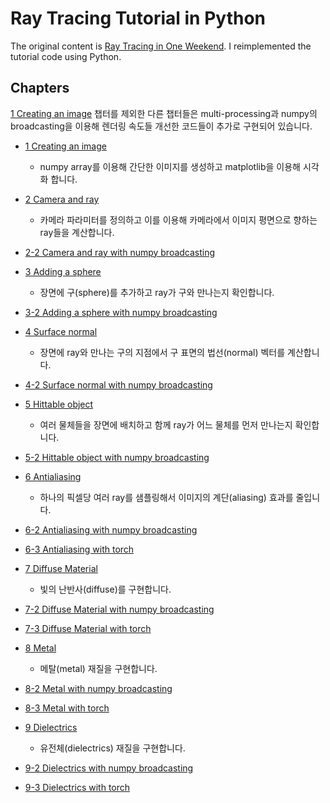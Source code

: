 # Ray Tracing Tutorial in Python

The original content is [Ray Tracing in One Weekend](https://raytracing.github.io/books/RayTracingInOneWeekend.html).
I reimplemented the tutorial code using Python.

## Chapters

[1 Creating an image](./01_creating_an_image.ipynb) 챕터를 제외한 다른 챕터들은 multi-processing과 numpy의 broadcasting을 이용해 렌더링 속도들 개선한 코드들이 추가로 구현되어 있습니다.

* [1 Creating an image](./01_creating_an_image.ipynb)
  * numpy array를 이용해 간단한 이미지를 생성하고 matplotlib을 이용해 시각화 합니다.

* [2 Camera and ray](./02_camera_and_ray_base.ipynb)
  * 카메라 파라미터를 정의하고 이를 이용해 카메라에서 이미지 평면으로 향하는 ray들을 계산합니다.
* [2-2 Camera and ray with numpy broadcasting](./02_camera_and_ray_nb.ipynb)

* [3 Adding a sphere](./03_adding_a_sphere_base.ipynb)
  * 장면에 구(sphere)를 추가하고 ray가 구와 만나는지 확인합니다.
* [3-2 Adding a sphere with numpy broadcasting](./03_adding_a_sphere_nb.ipynb)

* [4 Surface normal](./04_surface_normal_base.ipynb)
  * 장면에 ray와 만나는 구의 지점에서 구 표면의 법선(normal) 벡터를 계산합니다.
* [4-2 Surface normal with numpy broadcasting](./04_surface_normal_nb.ipynb)

* [5 Hittable object](./05_hittable_object_base.ipynb)
  * 여러 물체들을 장면에 배치하고 함께 ray가 어느 물체를 먼저 만나는지 확인합니다.
* [5-2 Hittable object with numpy broadcasting](./05_hittable_object_nb.ipynb)

* [6 Antialiasing](./06_antialiasing_base.ipynb)
  * 하나의 픽셀당 여러 ray를 샘플링해서 이미지의 계단(aliasing) 효과를 줄입니다.
* [6-2 Antialiasing with numpy broadcasting](./06_antialiasing_nb.ipynb)
* [6-3 Antialiasing with torch](./06_antialiasing_torch.ipynb)

* [7 Diffuse Material](./07_diffuse_material_base.ipynb)
  * 빛의 난반사(diffuse)를 구현합니다.
* [7-2 Diffuse Material with numpy broadcasting](./07_diffuse_material_nb.ipynb)
* [7-3 Diffuse Material with torch](./07_diffuse_material_torch.ipynb)

* [8 Metal](./08_metal_base.ipynb)
  * 메탈(metal) 재질을 구현합니다.
* [8-2 Metal with numpy broadcasting](./08_metal_nb.ipynb)
* [8-3 Metal with torch](./08_metal_torch.ipynb)

* [9 Dielectrics](./09_dielectrics_base.ipynb)
  * 유전체(dielectrics) 재질을 구현합니다.
* [9-2 Dielectrics with numpy broadcasting](./09_dielectrics_nb.ipynb)
* [9-3 Dielectrics with torch](./09_dielectrics_torch.ipynb)
